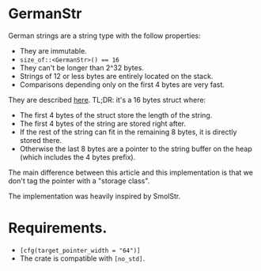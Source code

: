 # GermanStr
German strings are a string type with the follow properties:

* They are immutable.
* `size_of::<GermanStr>() == 16`
* They can't be longer than 2^32 bytes.
* Strings of 12 or less bytes are entirely located on the stack.
* Comparisons depending only on the first 4 bytes are very fast.

They are described [here](https://cedardb.com/blog/german_strings/). TL;DR: it's a 16 bytes struct where:
  * The first 4 bytes of the struct store the length of the string.
  * The first 4 bytes of the string are stored right after.
  * If the rest of the string can fit in the remaining 8 bytes, it is directly stored there.
  * Otherwise the last 8 bytes are a pointer to the string buffer on the heap (which includes the 4 bytes prefix).

The main difference between this article and this implementation is that we don't tag the pointer with a "storage class".

The implementation was heavily inspired by SmolStr.

# Requirements.
* `[cfg(target_pointer_width = "64")]`
* The crate is compatible with `[no_std]`.
